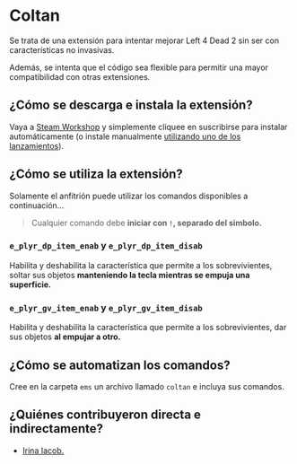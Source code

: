 # Coltan

Se trata de una extensión para intentar mejorar Left 4 Dead 2 sin ser con características no invasivas.

Además, se intenta que el código sea flexible para permitir una mayor compatibilidad con otras extensiones.

## ¿Cómo se descarga e instala la extensión?

Vaya a [Steam Workshop](https://steamcommunity.com/sharedfiles/filedetails/?id=3485586174) y simplemente cliquee en suscribirse para instalar automáticamente (o instale manualmente [utilizando uno de los lanzamientos](https://github.com/ish8t/coltan/releases)).

## ¿Cómo se utiliza la extensión?

Solamente el anfitrión puede utilizar los comandos disponibles a continuación…

> Cualquier comando debe **iniciar con `!`, separado del simbolo.**

### `e_plyr_dp_item_enab` y `e_plyr_dp_item_disab`

Habilita y deshabilita la característica que permite a los sobrevivientes, soltar sus objetos **manteniendo la tecla <e> mientras se empuja una superficie.**

### `e_plyr_gv_item_enab` y `e_plyr_gv_item_disab`

Habilita y deshabilita la característica que permite a los sobrevivientes, dar sus objetos **al empujar a otro.**

## ¿Cómo se automatizan los comandos?

Cree en la carpeta `ems` un archivo llamado `coltan` e incluya sus comandos.

## ¿Quiénes contribuyeron directa e indirectamente?

* [Irina Iacob.](https://unsplash.com/es/@kalineri)
